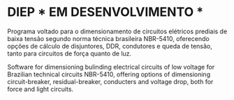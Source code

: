 # DIEP * EM DESENVOLVIMENTO *

Programa voltado para o dimensionamento de circuitos elétricos prediais de baixa tensão segundo norma técnica brasileira NBR-5410, oferecendo opções de cálculo de disjuntores, DDR, condutores e queda de tensão, tanto para circuitos de força quanto de luz.

Software for dimensioning bulinding electrical circuits of low voltage for Brazilian technical circuits NBR-5410, offering options of dimensioning circuit-breaker, residual-breaker, conducters and voltage drop, both for force and light circuits.

